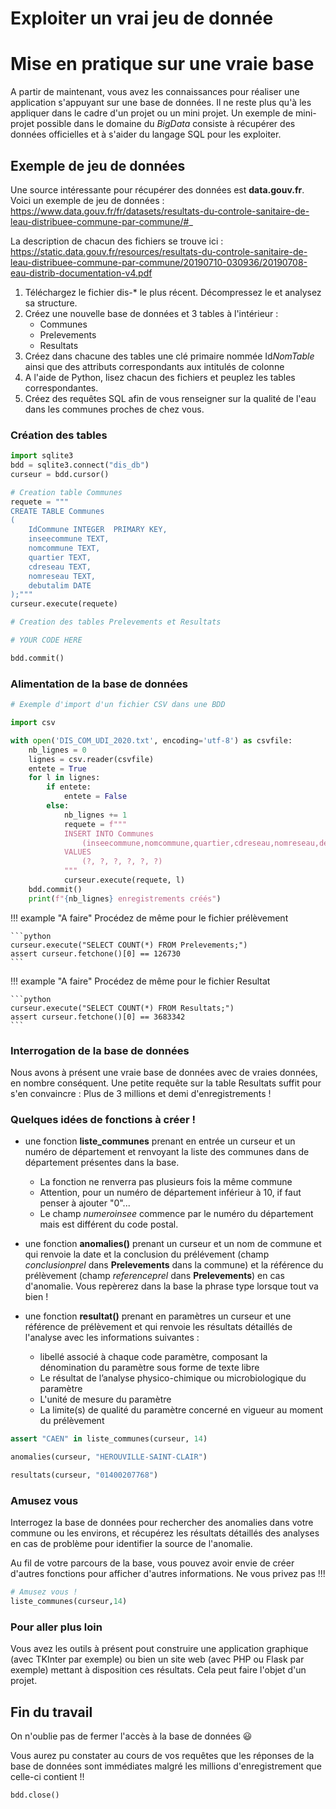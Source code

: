 # Exploiter un vrai jeu de donnée

# Mise en pratique sur une vraie base

A partir de maintenant, vous avez les connaissances pour réaliser une application s'appuyant sur une base de données. Il  ne reste plus qu'à les appliquer dans le cadre d'un projet ou un mini projet. Un exemple de mini-projet possible dans le domaine du *BigData* consiste à récupérer des données officielles et à s'aider du langage SQL pour les exploiter.

## Exemple de jeu de données

Une source intéressante pour récupérer des données est **data.gouv.fr**. Voici un exemple de jeu de données : https://www.data.gouv.fr/fr/datasets/resultats-du-controle-sanitaire-de-leau-distribuee-commune-par-commune/#_

La description de chacun des fichiers se trouve ici : https://static.data.gouv.fr/resources/resultats-du-controle-sanitaire-de-leau-distribuee-commune-par-commune/20190710-030936/20190708-eau-distrib-documentation-v4.pdf

1. Téléchargez le fichier dis-* le plus récent. Décompressez le et analysez sa structure.
2. Créez une nouvelle base de données et 3 tables à l'intérieur :
    - Communes
    - Prelevements
    - Resultats
3. Créez dans chacune des tables une clé primaire nommée Id*NomTable* ainsi que des attributs correspondants aux intitulés de colonne
4. A l'aide de Python, lisez chacun des fichiers et peuplez les tables correspondantes.
5. Créez des requêtes SQL afin de vous renseigner sur la qualité de l'eau dans les communes proches de chez vous.

### Création des tables


```python
import sqlite3
bdd = sqlite3.connect("dis_db")
curseur = bdd.cursor()
```


```python
# Creation table Communes
requete = """
CREATE TABLE Communes
(
    IdCommune INTEGER  PRIMARY KEY,
    inseecommune TEXT,
    nomcommune TEXT,
    quartier TEXT,
    cdreseau TEXT,
    nomreseau TEXT,
    debutalim DATE
);"""
curseur.execute(requete)

# Creation des tables Prelevements et Resultats

# YOUR CODE HERE

bdd.commit()
```

### Alimentation de la base de données


```python
# Exemple d'import d'un fichier CSV dans une BDD

import csv

with open('DIS_COM_UDI_2020.txt', encoding='utf-8') as csvfile:
    nb_lignes = 0
    lignes = csv.reader(csvfile)
    entete = True
    for l in lignes:
        if entete:
            entete = False
        else:
            nb_lignes += 1
            requete = f"""
            INSERT INTO Communes
                (inseecommune,nomcommune,quartier,cdreseau,nomreseau,debutalim)
            VALUES
                (?, ?, ?, ?, ?, ?)
            """
            curseur.execute(requete, l)
    bdd.commit()
    print(f"{nb_lignes} enregistrements créés")
```

!!! example "A faire"
    Procédez de même pour le fichier prélèvement

    ```python
    curseur.execute("SELECT COUNT(*) FROM Prelevements;")
    assert curseur.fetchone()[0] == 126730
    ```

!!! example "A faire"
    Procédez de même pour le fichier Resultat

    ```python
    curseur.execute("SELECT COUNT(*) FROM Resultats;")
    assert curseur.fetchone()[0] == 3683342
    ```
### Interrogation de la base de données

Nous avons à présent une vraie base de données avec de vraies données, en nombre conséquent. Une petite requête sur la table Resultats suffit pour s'en convaincre : Plus de 3 millions et demi d'enregistrements !

### Quelques idées de fonctions à créer ! 

- une fonction **liste_communes** prenant en entrée un curseur et un numéro de département et renvoyant la liste des communes dans de département présentes dans la base.
    - La fonction ne renverra pas plusieurs fois la même commune
    - Attention, pour un numéro de département inférieur à 10, if faut penser à ajouter "0"...
    - Le champ *numeroinsee* commence par le numéro du département mais est différent du code postal.

- une fonction **anomalies()** prenant un curseur et un nom de commune et qui renvoie la date et la conclusion du prélévement (champ *conclusionprel* dans **Prelevements** dans la commune) et la référence du prélèvement (champ *referenceprel* dans **Prelevements**) en cas d'anomalie. Vous repèrerez dans la base la phrase type lorsque tout va bien !

- une fonction **resultat()** prenant en paramètres un curseur et une référence de prélèvement et qui renvoie les résultats détaillés de l'analyse avec les informations suivantes :
    - libellé associé à chaque code paramètre, composant la dénomination du paramètre sous forme de texte libre
    - Le résultat de l’analyse physico-chimique ou microbiologique du paramètre
    - L'unité de mesure du paramètre
    - La limite(s) de qualité du paramètre concerné en vigueur  au moment du prélèvement


```python
assert "CAEN" in liste_communes(curseur, 14)
```

```python
anomalies(curseur, "HEROUVILLE-SAINT-CLAIR")
```
```python
resultats(curseur, "01400207768")
```

### Amusez vous

Interrogez la base de données pour rechercher des anomalies dans votre commune ou les environs, et récupérez les résultats détaillés des analyses en cas de problème pour identifier la source de l'anomalie.

Au fil de votre parcours de la base, vous pouvez avoir envie de créer d'autres fonctions pour afficher d'autres informations. Ne vous privez pas !!!


```python
# Amusez vous !
liste_communes(curseur,14)
```

### Pour aller plus loin

Vous avez les outils à présent pout construire une application graphique (avec TKInter par exemple) ou bien un site web (avec PHP ou Flask par exemple) mettant à disposition ces résultats. Cela peut faire l'objet d'un projet.

## Fin du travail

On n'oublie pas de fermer l'accès à la base de données :smiley:

Vous aurez pu constater au cours de vos requêtes que les réponses de la base de données sont immédiates malgré les millions d'enregistrement que celle-ci contient !!

```python
bdd.close()
```
